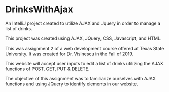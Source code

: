 # DrinksWithAjax
An IntelliJ project created to utilize AJAX and Jquery in order to manage a list of drinks.

This project was created using AJAX, JQuery, CSS, Javascript, and HTML.

This was assignment 2 of a web development course offered at Texas State University. It was created for Dr. Visinescu in the Fall of 2019.

This website will accept user inputs to edit a list of drinks utilizing the AJAX functions of POST, GET, PUT & DELETE.

The objective of this assignment was to familiarize ourselves with AJAX functions and using JQuery to identify elements in our website.
